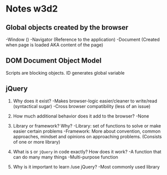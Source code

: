 # Notes w3d2

## Global objects created by the browser
-Window ()
-Navigator (Reference to the application)
-Document (Created when page is loaded AKA content of the page)

## DOM Document Object Model

Scripts are blocking objects.
ID generates global variable

## jQuery

1) Why does it exist?
-Makes browser-logic easier/cleaner to write/read (syntactical sugar)
-Cross browser compatibility (less of an issue)


2) How much additional behavior does it add to the browser?
-None

3) Library or framework? Why?
-Library: set of functions to solve or make easier certain problems
-Framework: More about convention, common approaches, mindset and opinions on approaching problems. (Consists of one or more library)

4) What is `$` or `jQuery` in code exactly? How does it work?
-A function that can do many many things
-Multi-purpose function

5) Why is it important to learn /use jQuery?
-Most commonly used library

